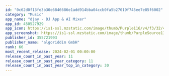 ```yaml
---
id: "0c62d0f13fe3b30e6846686e1add914bba04ccb0fa5b27019f745ee7e85f6002"
category: "Music"
app_name: "djay - DJ App & AI Mixer"
app_id: 450527929
app_icon: https://is1-ssl.mzstatic.com/image/thumb/Purple116/v4/f3/32/4a/f3324a35-e1e0-427b-e0d9-c5aac4d4aa38/AppIcon-0-0-1x_U007emarketing-0-7-0-P3-0-0-85-220.png/1024x1024bb.png
app_screenshot: https://is1-ssl.mzstatic.com/image/thumb/PurpleSource116/v4/21/8c/dc/218cdc1f-5ca7-9163-d6f4-7be16e8c4115/77c3164f-4f58-43c4-8aa8-d90eca9c4f53_0_APP_iPHONE_65_0.png/1284x2778bb.png
publisher_id: 355721993
publisher_name: "algoriddim GmbH"
rank: 66
most_recent_release: 2024-02-01 00:00:00
release_count_in_past_year: 11
release_count_in_past_year_category: 11
release_count_in_past_year_top_in_category: 30
---
```

